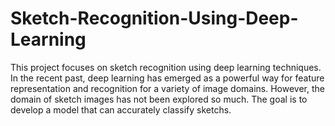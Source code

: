 # Sketch-Recognition-Using-Deep-Learning
This project focuses on sketch recognition using deep learning techniques. In the recent past, deep learning has emerged as a powerful way for feature representation and recognition for a variety of image domains. However, the domain of sketch images has not been explored so much. The goal is to develop a model that can accurately classify sketchs.
